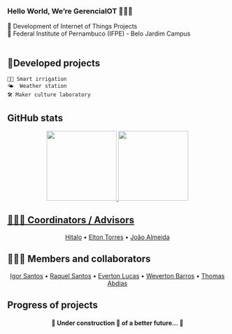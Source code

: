 ### Hello World, We’re GerenciaIOT 👩‍💻👋
  🌱 Development of Internet of Things Projects<br/> 
  🏫 Federal Institute of Pernambuco (IFPE) - Belo Jardim Campus<br/><br/>
 
## 📌Developed projects
	👨‍🌾 Smart irrigation
	🌤  Weather station
	🛠️ Maker culture laboratory

## GitHub stats
<div align="center">
  <a href="https://github.com/igorsantos314">
  <img height="160em" src="https://github-readme-stats.vercel.app/api/top-langs/?username=GerenciaIOT2020&layout=compact&langs_count=10&theme=dracula"/>
  <img height="160em" src="https://github-readme-stats.vercel.app/api?username=GerenciaIOT2020&show_icons=true&theme=dracula&include_all_commits=true&count_private=true"/>
</div> 
  
## 👨🏽‍🏫 Coordinators / Advisors
  <p  align="center">
    <a href="">Hitalo</a> • <a href="">Elton Torres</a> • <a href="">João Almeida</a>
  <p/>
  
## 👨🏽‍🎓 Members and collaborators
  <p  align="center">
    <a href="https://github.com/igorsantos314">Igor Santos</a> • <a href="">Raquel Santos</a> • <a href="https://github.com/EvertonLucasGomes">Everton Lucas</a> • <a href="https://github.com/WevertonBarros">Weverton Barros</a> • <a href="">Thomas Abdias</a> 
  </p>
	
## Progress of projects
<h4 align="center"> 
	🚧  Under construction 🚀 of a better future...  🚧
</h4>






